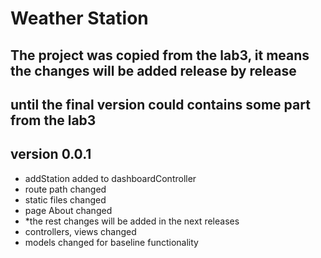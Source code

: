 # Weather Station
## The project was copied from the lab3, it means the changes will be added release by release
## until the final version could contains some part from the lab3

## version 0.0.1
- addStation added to dashboardController
- route path changed
- static files changed
- page About changed
- *the rest changes will be added in the next releases
- controllers, views changed
- models changed for baseline functionality
